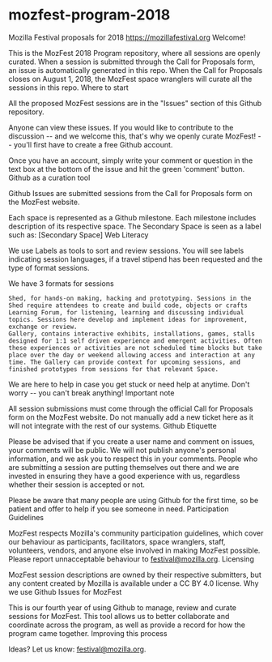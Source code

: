 # mozfest-program-2018
Mozilla Festival proposals for 2018 https://mozillafestival.org
Welcome!

This is the MozFest 2018 Program repository, where all sessions are openly curated. When a session is submitted through the Call for Proposals form, an issue is automatically generated in this repo. When the Call for Proposals closes on August 1, 2018, the MozFest space wranglers will curate all the sessions in this repo.
Where to start

All the proposed MozFest sessions are in the "Issues" section of this Github repository.

Anyone can view these issues. If you would like to contribute to the discussion -- and we welcome this, that's why we openly curate MozFest! -- you'll first have to create a free Github account.

Once you have an account, simply write your comment or question in the text box at the bottom of the issue and hit the green 'comment' button.
Github as a curation tool

Github Issues are submitted sessions from the Call for Proposals form on the MozFest website.

Each space is represented as a Github milestone. Each milestone includes description of its respective space. The Secondary Space is seen as a label such as: [Secondary Space] Web Literacy

We use Labels as tools to sort and review sessions. You will see labels indicating session languages, if a travel stipend has been requested and the type of format sessions.

We have 3 formats for sessions

    Shed, for hands-on making, hacking and prototyping. Sessions in the Shed require attendees to create and build code, objects or crafts
    Learning Forum, for listening, learning and discussing individual topics. Sessions here develop and implement ideas for improvement, exchange or review.
    Gallery, contains interactive exhibits, installations, games, stalls designed for 1:1 self driven experience and emergent activities. Often these experiences or activities are not scheduled time blocks but take place over the day or weekend allowing access and interaction at any time. The Gallery can provide context for upcoming sessions, and finished prototypes from sessions for that relevant Space.



We are here to help in case you get stuck or need help at anytime. Don't worry -- you can't break anything!
Important note

All session submissions must come through the official Call for Proposals form on the MozFest website. Do not manually add a new ticket here as it will not integrate with the rest of our systems.
Github Etiquette

Please be advised that if you create a user name and comment on issues, your comments will be public. We will not publish anyone's personal information, and we ask you to respect this in your comments. People who are submitting a session are putting themselves out there and we are invested in ensuring they have a good experience with us, regardless whether their session is accepted or not.

Please be aware that many people are using Github for the first time, so be patient and offer to help if you see someone in need.
Participation Guidelines

MozFest respects Mozilla's community participation guidelines, which cover our behaviour as participants, facilitators, space wranglers, staff, volunteers, vendors, and anyone else involved in making MozFest possible. Please report unnacceptable behaviour to festival@mozilla.org.
Licensing

MozFest session descriptions are owned by their respective submitters, but any content created by Mozilla is available under a CC BY 4.0 license.
Why we use Github Issues for MozFest

This is our fourth year of using Github to manage, review and curate sessions for MozFest. This tool allows us to better collaborate and coordinate across the program, as well as provide a record for how the program came together.
Improving this process

Ideas? Let us know: festival@mozilla.org.
